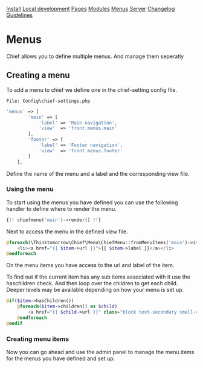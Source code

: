 [Install](../index.md)
[Local development](../chief-development.md)
[Pages](pages/index.md)
[Modules](modules/index.md)
[Menus](/index.md)
[Server](../server.md)
[Changelog](../CHANGELOG.md)
[Guidelines](../GUIDELINES.md)
# Menus

Chief allows you to define multiple menus. And manage them seperatly

## Creating a menu

To add a menu to chief we define one in the chief-setting config file.

```File: Config\chief-settings.php```
```php
'menus' => [
        'main' => [
            'label' => 'Main navigation',
            'view'  => 'front.menus.main'
        ],
        'footer' => [
            'label' => 'Footer navigation',
            'view'  => 'front.menus.footer'
        ]
    ],
```

Define the name of the menu and a label and the corresponding view file.

### Using the menu

To start using the menus you have defined you can use the following handler to define where to render the menu.

```php
{!! chiefmenu('main')->render() !!}
```
Next to access the menu in the defined view file.

```php
@foreach(\Thinktomorrow\Chief\Menu\ChiefMenu::fromMenuItems('main')->items() as $item)
    <li><a href="{{ $item->url }}">{{ $item->label }}</a></li>
@endforeach
```
On the menu items you have access to the url and label of the item.

To find out if the current item has any sub items associated with it use the haschildren check.
And then loop over the children to get each child. Deeper levels may be available depending on how your menu is set up.

```php
@if($item->hasChildren())
    @foreach($item->children() as $child)
        <a href="{{ $child->url }}" class="block text-secondary small-caps">{{ $child->label }}</a>
    @endforeach
@endif
```

### Creating menu items

Now you can go ahead and use the admin panel to manage the menu items for the menus you have defined and set up.